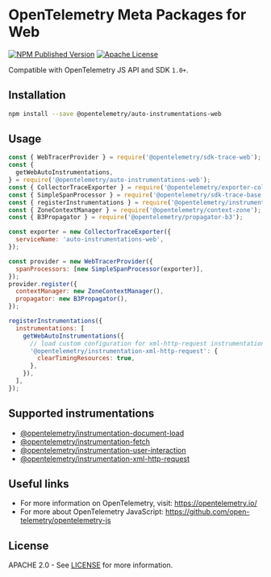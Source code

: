# OpenTelemetry Meta Packages for Web

[![NPM Published Version][npm-img]][npm-url]
[![Apache License][license-image]][license-url]

Compatible with OpenTelemetry JS API and SDK `1.0+`.

## Installation

```bash
npm install --save @opentelemetry/auto-instrumentations-web
```

## Usage

```javascript
const { WebTracerProvider } = require('@opentelemetry/sdk-trace-web');
const {
  getWebAutoInstrumentations,
} = require('@opentelemetry/auto-instrumentations-web');
const { CollectorTraceExporter } = require('@opentelemetry/exporter-collector');
const { SimpleSpanProcessor } = require('@opentelemetry/sdk-trace-base');
const { registerInstrumentations } = require('@opentelemetry/instrumentation');
const { ZoneContextManager } = require('@opentelemetry/context-zone');
const { B3Propagator } = require('@opentelemetry/propagator-b3');

const exporter = new CollectorTraceExporter({
  serviceName: 'auto-instrumentations-web',
});

const provider = new WebTracerProvider({
  spanProcessors: [new SimpleSpanProcessor(exporter)],
});
provider.register({
  contextManager: new ZoneContextManager(),
  propagator: new B3Propagator(),
});

registerInstrumentations({
  instrumentations: [
    getWebAutoInstrumentations({
      // load custom configuration for xml-http-request instrumentation
      '@opentelemetry/instrumentation-xml-http-request': {
        clearTimingResources: true,
      },
    }),
  ],
});
```

## Supported instrumentations

- [@opentelemetry/instrumentation-document-load](https://github.com/open-telemetry/opentelemetry-js-contrib/tree/main/packages/instrumentation-document-load)
- [@opentelemetry/instrumentation-fetch](https://github.com/open-telemetry/opentelemetry-js/tree/main/experimental/packages/opentelemetry-instrumentation-fetch)
- [@opentelemetry/instrumentation-user-interaction](https://github.com/open-telemetry/opentelemetry-js-contrib/tree/main/packages/instrumentation-user-interaction)
- [@opentelemetry/instrumentation-xml-http-request](https://github.com/open-telemetry/opentelemetry-js/tree/main/experimental/packages/opentelemetry-instrumentation-xml-http-request)

## Useful links

- For more information on OpenTelemetry, visit: <https://opentelemetry.io/>
- For more about OpenTelemetry JavaScript: <https://github.com/open-telemetry/opentelemetry-js>

## License

APACHE 2.0 - See [LICENSE][license-url] for more information.

[license-url]: https://github.com/open-telemetry/opentelemetry-js-contrib/blob/main/LICENSE
[license-image]: https://img.shields.io/badge/license-Apache_2.0-green.svg?style=flat
[npm-url]: https://www.npmjs.com/package/@opentelemetry/auto-instrumentations-web
[npm-img]: https://badge.fury.io/js/%40opentelemetry%2Fauto-instrumentations-web.svg
